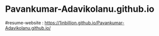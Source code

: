 # Pavankumar-Adavikolanu.github.io
#resume-website : https://1inbillion.github.io/Pavankumar-Adavikolanu.github.io/
